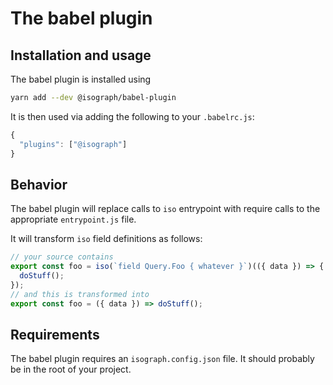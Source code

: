 # The babel plugin

## Installation and usage

The babel plugin is installed using

```sh
yarn add --dev @isograph/babel-plugin
```

It is then used via adding the following to your `.babelrc.js`:

```js
{
  "plugins": ["@isograph"]
}
```

## Behavior

The babel plugin will replace calls to `iso` entrypoint with require calls to the appropriate `entrypoint.js` file.

It will transform `iso` field definitions as follows:

```ts
// your source contains
export const foo = iso(`field Query.Foo { whatever }`)(({ data }) => {
  doStuff();
});
// and this is transformed into
export const foo = ({ data }) => doStuff();
```

## Requirements

The babel plugin requires an `isograph.config.json` file. It should probably be in the root of your project.
